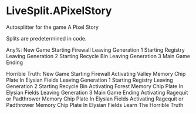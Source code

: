 # LiveSplit.APixelStory
Autosplitter for the game A Pixel Story

Splits are predetermined in code.

Any%:
	New Game
	Starting Firewall
	Leaving Generation 1
	Starting Registry
	Leaving Generation 2
	Starting Recycle Bin
	Leaving Generation 3
	Main Game Ending

Horrible Truth:
	New Game
	Starting Firewall
	Activating Valley Memory Chip Plate In Elysian Fields
	Leaving Generation 1
	Starting Registry
	Leaving Generation 2
	Starting Recycle Bin
	Activating Forest Memory Chip Plate In Elysian Fields
	Leaving Generation 3
	Main Game Ending
	Activating Ragequit or Padthrower Memory Chip Plate In Elysian Fields
	Activating Ragequit or Padthrower Memory Chip Plate In Elysian Fields
	Learn The Horrible Truth